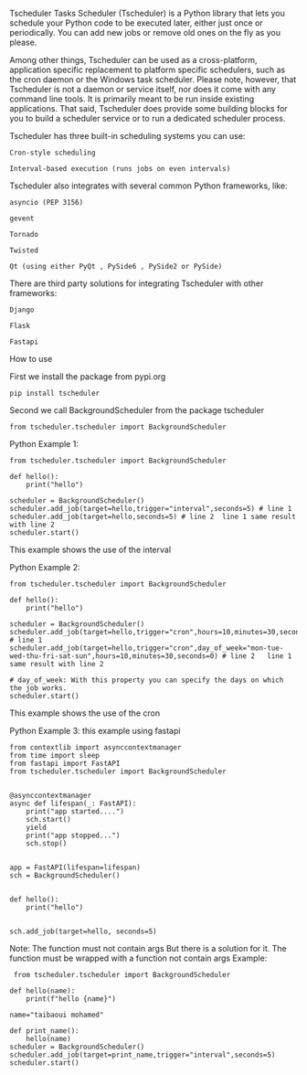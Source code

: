 Tscheduler
Tasks Scheduler (Tscheduler) is a Python library that lets you schedule your Python code to be executed later, either just once or periodically. You can add new jobs or remove old ones on the fly as you please.

Among other things, Tscheduler can be used as a cross-platform, application specific replacement to platform specific schedulers, such as the cron daemon or the Windows task scheduler. Please note, however, that Tscheduler is not a daemon or service itself, nor does it come with any command line tools. It is primarily meant to be run inside existing applications. That said, Tscheduler does provide some building blocks for you to build a scheduler service or to run a dedicated scheduler process.

Tscheduler has three built-in scheduling systems you can use:

    Cron-style scheduling

    Interval-based execution (runs jobs on even intervals)

Tscheduler also integrates with several common Python frameworks, like:

    asyncio (PEP 3156)

    gevent

    Tornado

    Twisted

    Qt (using either PyQt , PySide6 , PySide2 or PySide)

There are third party solutions for integrating Tscheduler with other frameworks:

    Django

    Flask

    Fastapi

How to use

First we install the package from pypi.org

    pip install tscheduler

Second we call BackgroundScheduler from the package tscheduler

    from tscheduler.tscheduler import BackgroundScheduler

Python Example 1:

    from tscheduler.tscheduler import BackgroundScheduler

    def hello():
        print("hello")

    scheduler = BackgroundScheduler()
    scheduler.add_job(target=hello,trigger="interval",seconds=5) # line 1
    scheduler.add_job(target=hello,seconds=5) # line 2  line 1 same result with line 2
    scheduler.start()

This example shows the use of the interval

Python Example 2:

    from tscheduler.tscheduler import BackgroundScheduler

    def hello():
        print("hello")

    scheduler = BackgroundScheduler()
    scheduler.add_job(target=hello,trigger="cron",hours=10,minutes=30,seconds=0) # line 1
    scheduler.add_job(target=hello,trigger="cron",day_of_week="mon-tue-wed-thu-fri-sat-sun",hours=10,minutes=30,seconds=0) # line 2   line 1 same result with line 2
                                                                                                                           # day_of_week: With this property you can specify the days on which the job works.
    scheduler.start()

This example shows the use of the cron

Python Example 3: this example using fastapi

    from contextlib import asynccontextmanager
    from time import sleep
    from fastapi import FastAPI
    from tscheduler.tscheduler import BackgroundScheduler


    @asynccontextmanager
    async def lifespan(_: FastAPI):
        print("app started....")
        sch.start()
        yield
        print("app stopped...")
        sch.stop()


    app = FastAPI(lifespan=lifespan)
    sch = BackgroundScheduler()


    def hello():
        print("hello")


    sch.add_job(target=hello, seconds=5)

Note:
The function must not contain args
But there is a solution for it. The function must be wrapped with a function not contain args
Example:

     from tscheduler.tscheduler import BackgroundScheduler

    def hello(name):
        print(f"hello {name}")

    name="taibaoui mohamed"

    def print_name():
        hello(name)
    scheduler = BackgroundScheduler()
    scheduler.add_job(target=print_name,trigger="interval",seconds=5)
    scheduler.start()
